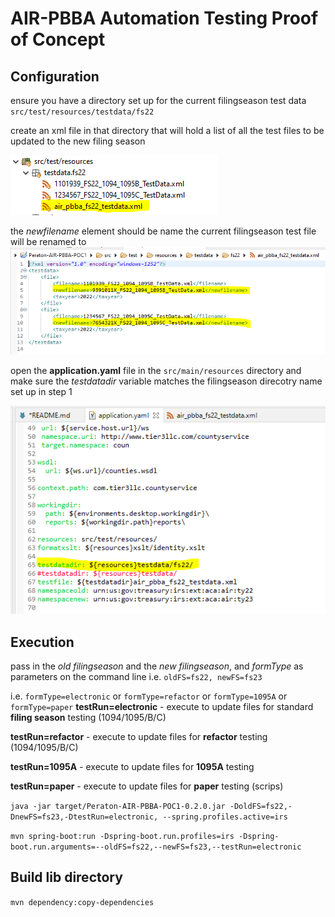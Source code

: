 # AIR-PBBA Automation Testing Proof of Concept


## Configuration
ensure you have a directory set up for the current filingseason test data `src/test/resources/testdata/fs22`

create an xml file in that directory that will hold a list of all the test files to be updated to the new filing season

![](src/main/resources/images/testfile-fs-directory.PNG)

the *newfilename* element should be name the current filingseason test file will be renamed to
![air_pbba_fs22_testdata.xml](src/main/resources/images/testfile-fs-data.PNG)

open the **application.yaml** file in the `src/main/resources` directory and make sure the *testdatadir* variable matches the filingseason direcotry name set up in step 1

![application.yaml](src/main/resources/images/application-yaml.PNG)

## Execution

pass in the *old filingseason* and the *new filingseason*, and *formType* as parameters on the command line
i.e. `oldFS=fs22, newFS=fs23`

i.e. `formType=electronic` or `formType=refactor` or `formType=1095A` or `formType=paper`
**testRun=electronic** - execute to update files for standard **filing season** testing (1094/1095/B/C)

**testRun=refactor** - execute to update files for **refactor** testing (1094/1095/B/C)

**testRun=1095A** - execute to update files for **1095A** testing

**testRun=paper** - execute to update files for **paper** testing (scrips)



`java -jar target/Peraton-AIR-PBBA-POC1-0.2.0.jar -DoldFS=fs22,-DnewFS=fs23,-DtestRun=electronic, --spring.profiles.active=irs`

`mvn spring-boot:run -Dspring-boot.run.profiles=irs -Dspring-boot.run.arguments=--oldFS=fs22,--newFS=fs23,--testRun=electronic`

## Build lib directory
`mvn dependency:copy-dependencies`

